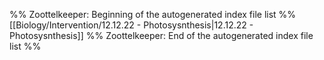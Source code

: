 %% Zoottelkeeper: Beginning of the autogenerated index file list  %%
 [[Biology/Intervention/12.12.22 - Photosysnthesis|12.12.22 - Photosysnthesis]]
%% Zoottelkeeper: End of the autogenerated index file list  %%
